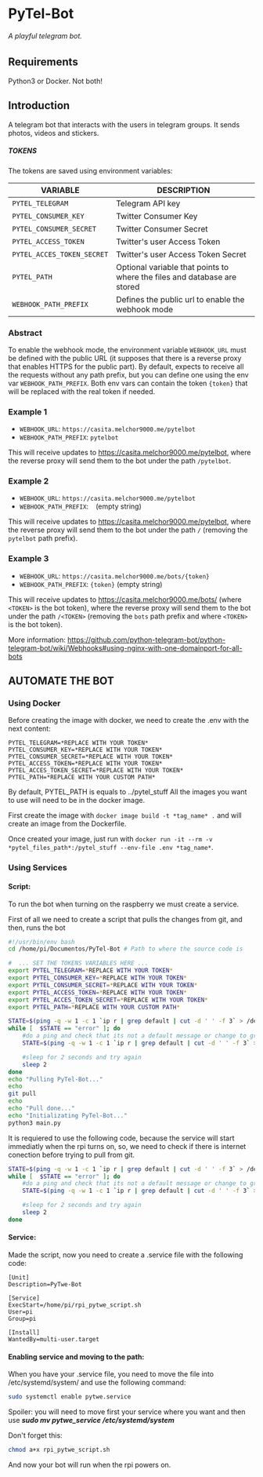 # PyTel-Bot
###### A playful telegram bot.
## Requirements
Python3 or Docker. Not both!

## Introduction
A telegram bot that interacts with the users in telegram groups. It sends photos, videos 
and stickers.

##### _TOKENS_
The tokens are saved using environment variables:

| VARIABLE | DESCRIPTION |
|----------|--------------|
| `PYTEL_TELEGRAM` | Telegram API key |
| `PYTEL_CONSUMER_KEY` | Twitter Consumer Key |
| `PYTEL_CONSUMER_SECRET` | Twitter Consumer Secret |
| `PYTEL_ACCESS_TOKEN` | Twitter's user Access Token |
| `PYTEL_ACCES_TOKEN_SECRET` | Twitter's user Access Token Secret |
| `PYTEL_PATH` | Optional variable that points to where the files and database are stored |
| `WEBHOOK_PATH_PREFIX` | Defines the public url to enable the webhook mode |

### Abstract
To enable the webhook mode, the environment variable `WEBHOOK_URL` must be defined with the public URL (it supposes that there is a reverse proxy that enables HTTPS for the public part). By default, expects to receive all the requests without any path prefix, but you can define one using the env var `WEBHOOK_PATH_PREFIX`. Both env vars can contain the token `{token}` that will be replaced with the real token if needed.

### Example 1
 - `WEBHOOK_URL`: `https://casita.melchor9000.me/pytelbot`
 - `WEBHOOK_PATH_PREFIX`: `pytelbot`

This will receive updates to https://casita.melchor9000.me/pytelbot, where the reverse proxy will send them to the bot under the path `/pytelbot`.

### Example 2
 - `WEBHOOK_URL`: `https://casita.melchor9000.me/pytelbot`
 - `WEBHOOK_PATH_PREFIX`: ` ` (empty string)

This will receive updates to https://casita.melchor9000.me/pytelbot, where the reverse proxy will send them to the bot under the path `/` (removing the `pytelbot` path prefix).

### Example 3
 - `WEBHOOK_URL`: `https://casita.melchor9000.me/bots/{token}`
 - `WEBHOOK_PATH_PREFIX`: `{token}` (empty string)

This will receive updates to https://casita.melchor9000.me/bots/<TOKEN> (where `<TOKEN>` is the bot token), where the reverse proxy will send them to the bot under the path `/<TOKEN>` (removing the `bots` path prefix and where `<TOKEN>` is the bot token).

More information: https://github.com/python-telegram-bot/python-telegram-bot/wiki/Webhooks#using-nginx-with-one-domainport-for-all-bots


## AUTOMATE THE BOT

### Using Docker
Before creating the image with docker, we need to create the .env with the next content:
```
PYTEL_TELEGRAM=*REPLACE WITH YOUR TOKEN*
PYTEL_CONSUMER_KEY=*REPLACE WITH YOUR TOKEN*
PYTEL_CONSUMER_SECRET=*REPLACE WITH YOUR TOKEN*
PYTEL_ACCESS_TOKEN=*REPLACE WITH YOUR TOKEN*
PYTEL_ACCES_TOKEN_SECRET=*REPLACE WITH YOUR TOKEN*
PYTEL_PATH=*REPLACE WITH YOUR CUSTOM PATH*
```

By default, PYTEL_PATH is equals to ../pytel_stuff
All the images you want to use will need to be in the docker image.

First create the image with `docker image build -t *tag_name* .` and will create an image from the Dockerfile.

Once created your image, just run with `docker run -it --rm -v *pytel_files_path*:/pytel_stuff --env-file .env *tag_name*`.

### Using Services
#### Script:

To run the bot when turning on the raspberry we must create a service.

First of all we need to create a script that pulls the changes from git, and then, runs the bot
```sh
#!/usr/bin/env bash
cd /home/pi/Documentos/PyTel-Bot # Path to where the source code is

#  ... SET THE TOKENS VARIABLES HERE ...
export PYTEL_TELEGRAM=*REPLACE WITH YOUR TOKEN*
export PYTEL_CONSUMER_KEY=*REPLACE WITH YOUR TOKEN*
export PYTEL_CONSUMER_SECRET=*REPLACE WITH YOUR TOKEN*
export PYTEL_ACCESS_TOKEN=*REPLACE WITH YOUR TOKEN*
export PYTEL_ACCES_TOKEN_SECRET=*REPLACE WITH YOUR TOKEN*
export PYTEL_PATH=*REPLACE WITH YOUR CUSTOM PATH*

STATE=$(ping -q -w 1 -c 1 `ip r | grep default | cut -d ' ' -f 3` > /dev/null && echo ok || echo error)
while [  $STATE == "error" ]; do
    #do a ping and check that its not a default message or change to grep for something else
    STATE=$(ping -q -w 1 -c 1 `ip r | grep default | cut -d ' ' -f 3` > /dev/null && echo ok || echo error)

    #sleep for 2 seconds and try again
    sleep 2
done
echo "Pulling PyTel-Bot..."
echo
git pull
echo
echo "Pull done..."
echo "Initializating PyTel-Bot..."
python3 main.py
```


It is requiered to use the following code, because the service will start immediatly when the rpi turns on, so, we need to
check if there is internet conection before trying to pull from git.
```sh
STATE=$(ping -q -w 1 -c 1 `ip r | grep default | cut -d ' ' -f 3` > /dev/null && echo ok || echo error)
while [  $STATE == "error" ]; do
    #do a ping and check that its not a default message or change to grep for something else
    STATE=$(ping -q -w 1 -c 1 `ip r | grep default | cut -d ' ' -f 3` > /dev/null && echo ok || echo error)

    #sleep for 2 seconds and try again
    sleep 2
done
```

#### Service:

Made the script, now you need to create a .service file with the following code:
```
[Unit]
Description=PyTwe-Bot

[Service]
ExecStart=/home/pi/rpi_pytwe_script.sh
User=pi
Group=pi

[Install]
WantedBy=multi-user.target
```

#### Enabling service and moving to the path:

When you have your .service file, you need to move the file into /etc/systemd/system/ and use the following command:
```sh
sudo systemctl enable pytwe.service
```

Spoiler: you will need to move first your service where you want and then use *__sudo mv pytwe_service /etc/systemd/system__*

Don't forget this:
```sh
chmod a+x rpi_pytwe_script.sh
```

And now your bot will run when the rpi powers on.
